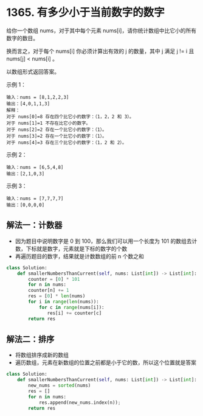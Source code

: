 # 1365. 有多少小于当前数字的数字

给你一个数组 nums，对于其中每个元素 nums[i]，请你统计数组中比它小的所有数字的数目。

换而言之，对于每个 nums[i] 你必须计算出有效的 j 的数量，其中 j 满足 j != i 且 nums[j] < nums[i] 。

以数组形式返回答案。

示例 1：
```
输入：nums = [8,1,2,2,3]
输出：[4,0,1,1,3]
解释： 
对于 nums[0]=8 存在四个比它小的数字：（1，2，2 和 3）。 
对于 nums[1]=1 不存在比它小的数字。
对于 nums[2]=2 存在一个比它小的数字：（1）。 
对于 nums[3]=2 存在一个比它小的数字：（1）。 
对于 nums[4]=3 存在三个比它小的数字：（1，2 和 2）。
```
示例 2：
```
输入：nums = [6,5,4,8]
输出：[2,1,0,3]
```
示例 3：
```
输入：nums = [7,7,7,7]
输出：[0,0,0,0]
```

## 解法一：计数器
- 因为题目中说明数字是 0 到 100，那么我们可以用一个长度为 101 的数组去计数，下标就是数字，元素就是下标的数字的个数
- 再遍历题目的数字，结果就是计数数组的前 n 个数之和

```python
class Solution:
    def smallerNumbersThanCurrent(self, nums: List[int]) -> List[int]:
        counter = [0] * 101
        for n in nums: 
        counter[n] += 1
        res = [0] * len(nums)
        for i in range(len(nums)):
            for c in range(nums[i]):
               res[i] += counter[c]
        return res
```

## 解法二：排序
- 将数组排序成新的数组
- 遍历数组，元素在新数组的位置之前都是小于它的数，所以这个位置就是答案

```python
class Solution:
    def smallerNumbersThanCurrent(self, nums: List[int]) -> List[int]:
        new_nums = sorted(nums)
        res = []
        for n in nums:
            res.append(new_nums.index(n));
        return res
```